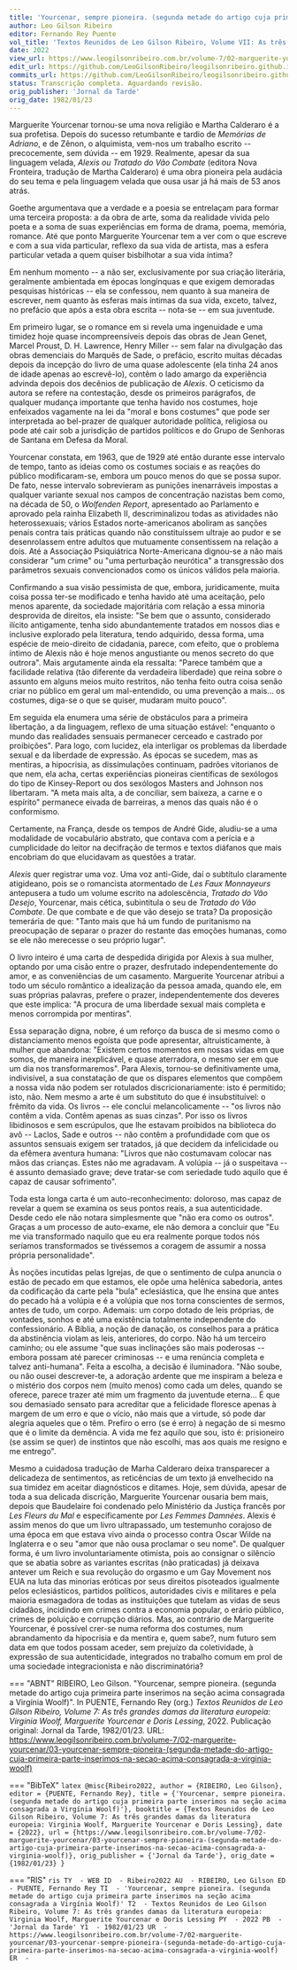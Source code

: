 ```yaml
---
title: 'Yourcenar, sempre pioneira. (segunda metade do artigo cuja primeira parte inserimos na seção acima consagrada a Virgínia Woolf)'
author: Leo Gilson Ribeiro
editor: Fernando Rey Puente
vol_title: 'Textos Reunidos de Leo Gilson Ribeiro, Volume VII: As três grandes damas da literatura europeia: Virginia Woolf, Marguerite Yourcenar e Doris Lessing'
date: 2022
view_url: https://www.leogilsonribeiro.com.br/volume-7/02-marguerite-yourcenar/03-yourcenar-sempre-pioneira-(segunda-metade-do-artigo-cuja-primeira-parte-inserimos-na-secao-acima-consagrada-a-virginia-woolf)
edit_url: https://github.com/LeoGilsonRibeiro/leogilsonribeiro.github.io/edit/main//docs/markdown/volume-7/02-marguerite-yourcenar/03-yourcenar-sempre-pioneira-(segunda-metade-do-artigo-cuja-primeira-parte-inserimos-na-secao-acima-consagrada-a-virginia-woolf).md
commits_url: https://github.com/LeoGilsonRibeiro/leogilsonribeiro.github.io/commits/main/docs/markdown/volume-7/02-marguerite-yourcenar/03-yourcenar-sempre-pioneira-(segunda-metade-do-artigo-cuja-primeira-parte-inserimos-na-secao-acima-consagrada-a-virginia-woolf).md
status: Transcrição completa. Aguardando revisão.
orig_publisher: 'Jornal da Tarde'
orig_date: 1982/01/23
---
```


Marguerite Yourcenar tornou-se uma nova religião e Martha Calderaro é a sua profetisa. Depois do sucesso retumbante e tardio de *Memórias de Adriano*, e de Zênon, o alquimista, vem-nos um trabalho escrito -- precocemente, sem dúvida -- em 1929. Realmente, apesar da sua linguagem velada, *Alexis ou Tratado do Vão Combate* (editora Nova Fronteira, tradução de Martha Calderaro) é uma obra pioneira pela audácia do seu tema e pela linguagem velada que ousa usar já há mais de 53 anos atrás.

Goethe argumentava que a verdade e a poesia se entrelaçam para formar uma terceira proposta: a da obra de arte, soma da realidade vivida pelo poeta e a soma de suas experiências em forma de drama, poema, memória, romance. Até que ponto Marguerite Yourcenar tem a ver com o que escreve e com a sua vida particular, reflexo da sua vida de artista, mas a esfera particular vetada a quem quiser bisbilhotar a sua vida íntima?

Em nenhum momento -- a não ser, exclusivamente por sua criação literária, geralmente ambientada em épocas longínquas e que exigem demoradas pesquisas históricas -- ela se confessou, nem quanto à sua maneira de escrever, nem quanto às esferas mais íntimas da sua vida, exceto, talvez, no prefácio que após a esta obra escrita -- nota-se -- em sua juventude.

Em primeiro lugar, se o romance em si revela uma ingenuidade e uma timidez hoje quase incompreensíveis depois das obras de Jean Genet, Marcel Proust, D. H. Lawrence, Henry Miller -- sem falar na divulgação das obras demenciais do Marquês de Sade, o prefácio, escrito muitas décadas depois da incepção do livro de uma quase adolescente (ela tinha 24 anos de idade apenas ao escrevê-lo), contêm o lado amargo da experiência advinda depois dos decênios de publicação de *Alexis*. O ceticismo da autora se refere na contestação, desde os primeiros parágrafos, de qualquer mudança importante que tenha havido nos costumes, hoje enfeixados vagamente na lei da "moral e bons costumes" que pode ser interpretada ao bel-prazer de qualquer autoridade política, religiosa ou pode até cair sob a jurisdição de partidos políticos e do Grupo de Senhoras de Santana em Defesa da Moral.

Yourcenar constata, em 1963, que de 1929 até então durante esse intervalo de tempo, tanto as ideias como os costumes sociais e as reações do público modificaram-se, embora um pouco menos do que se possa supor. De fato, nesse intervalo sobrevieram as punições inenarráveis impostas a qualquer variante sexual nos campos de concentração nazistas bem como, na década de 50, o *Wolfenden Report*, apresentado ao Parlamento e aprovado pela rainha Elizabeth II, descriminalizou todas as atividades não heterossexuais; vários Estados norte-americanos aboliram as sanções penais contra tais práticas quando não constituíssem ultraje ao pudor e se desenrolassem entre adultos que mutuamente consentissem na relação a dois. Até a Associação Psiquiátrica Norte-Americana dignou-se a não mais considerar "um crime" ou "uma perturbação neurótica" a transgressão dos parâmetros sexuais convencionados como os únicos válidos pela maioria.

Confirmando a sua visão pessimista de que, embora, juridicamente, muita coisa possa ter-se modificado e tenha havido até uma aceitação, pelo menos aparente, da sociedade majoritária com relação a essa minoria desprovida de direitos, ela insiste: "Se bem que o assunto, considerado ilícito antigamente, tenha sido abundantemente tratados em nossos dias e inclusive explorado pela literatura, tendo adquirido, dessa forma, uma espécie de meio-direito de cidadania, parece, com efeito, que o problema íntimo de Alexis não é hoje menos angustiante ou menos secreto do que outrora". Mais argutamente ainda ela ressalta: "Parece também que a facilidade relativa (tão diferente da verdadeira liberdade) que reina sobre o assunto em alguns meios muito restritos, não tenha feito outra coisa senão criar no público em geral um mal-entendido, ou uma prevenção a mais\... os costumes, diga-se o que se quiser, mudaram muito pouco".

Em seguida ela enumera uma série de obstáculos para a primeira libertação, a da linguagem, reflexo de uma situação estável: "enquanto o mundo das realidades sensuais permanecer cerceado e castrado por proibições". Para logo, com lucidez, ela interligar os problemas da liberdade sexual e da liberdade de expressão. As épocas se sucedem, mas as mentiras, a hipocrisia, as dissimulações continuam, padrões vitorianos de que nem, ela acha, certas experiências pioneiras científicas de sexólogos do tipo de Kinsey-Report ou dos sexólogos Masters and Johnson nos libertaram. "A meta mais alta, a de conciliar, sem baixeza, a carne e o espírito" permanece eivada de barreiras, a menos das quais não é o conformismo.

Certamente, na França, desde os tempos de André Gide, aludiu-se a uma modalidade de vocabulário abstrato, que contava com a perícia e a cumplicidade do leitor na decifração de termos e textos diáfanos que mais encobriam do que elucidavam as questões a tratar.

*Alexis* quer registrar uma voz. Uma voz anti-Gide, daí o subtítulo claramente atigideano, pois se o romancista atormentado de *Les Faux Monnayeurs* antepusera a tudo um volume escrito na adolescência, *Tratado do Vão Desejo*, Yourcenar, mais cética, subintitula o seu de *Tratado do Vão Combate*. De que combate e de que vão desejo se trata? Da proposição temerária de que: "Tanto mais que há um fundo de puritanismo na preocupação de separar o prazer do restante das emoções humanas, como se ele não merecesse o seu próprio lugar".

O livro inteiro é uma carta de despedida dirigida por Alexis à sua mulher, optando por uma cisão entre o prazer, desfrutado independentemente do amor, e as conveniências de um casamento. Marguerite Yourcenar atribui a todo um século romântico a idealização da pessoa amada, quando ele, em suas próprias palavras, prefere o prazer, independentemente dos deveres que este implica: "A procura de uma liberdade sexual mais completa e menos corrompida por mentiras".

Essa separação digna, nobre, é um reforço da busca de si mesmo como o distanciamento menos egoísta que pode apresentar, altruisticamente, à mulher que abandona: "Existem certos momentos em nossas vidas em que somos, de maneira inexplicável, e quase aterradora, o mesmo ser em que um dia nos transformaremos". Para Alexis, tornou-se definitivamente uma, indivisível, a sua constatação de que os díspares elementos que compõem a nossa vida não podem ser rotulados discricionariamente: isto é permitido; isto, não. Nem mesmo a arte é um substituto do que é insubstituível: o frêmito da vida. Os livros -- ele conclui melancolicamente -- "os livros não contêm a vida. Contêm apenas as suas cinzas". Por isso os livros libidinosos e sem escrúpulos, que lhe estavam proibidos na biblioteca do avô -- Laclos, Sade e outros -- não contêm a profundidade com que os assuntos sensuais exigem ser tratados, já que decidem da infelicidade ou da efêmera aventura humana: "Livros que não costumavam colocar nas mãos das crianças. Estes não me agradavam. A volúpia -- já o suspeitava -- é assunto demasiado grave; deve tratar-se com seriedade tudo aquilo que é capaz de causar sofrimento".

Toda esta longa carta é um auto-reconhecimento: doloroso, mas capaz de revelar a quem se examina os seus pontos reais, a sua autenticidade. Desde cedo ele não notara simplesmente que "não era como os outros". Graças a um processo de auto-exame, ele não demora a concluir que "Eu me via transformado naquilo que eu era realmente porque todos nós seríamos transformados se tivéssemos a coragem de assumir a nossa própria personalidade".

Às noções incutidas pelas Igrejas, de que o sentimento de culpa anuncia o estão de pecado em que estamos, ele opõe uma helênica sabedoria, antes da codificação da carte pela "bula" eclesiástica, que lhe ensina que antes do pecado há a volúpia e é a volúpia que nos torna conscientes de sermos, antes de tudo, um corpo. Ademais: um corpo dotado de leis próprias, de vontades, sonhos e até uma existência totalmente independente do confessionário. A Bíblia, a noção de danação, os conselhos para a prática da abstinência violam as leis, anteriores, do corpo. Não há um terceiro caminho; ou ele assume "que suas inclinações são mais poderosas -- embora possam até parecer criminosas -- e uma renúncia completa e talvez anti-humana". Feita a escolha, a decisão é iluminadora. "Não soube, ou não ousei descrever-te, a adoração ardente que me inspiram a beleza e o mistério dos corpos nem (muito menos) como cada um deles, quando se oferece, parece trazer até mim um fragmento da juventude eterna\... É que sou demasiado sensato para acreditar que a felicidade floresce apenas à margem de um erro e que o vício, não mais que a virtude, só pode dar alegria aqueles que o têm. Prefiro o erro (se é erro) à negação de si mesmo que é o limite da demência. A vida me fez aquilo que sou, isto é: prisioneiro (se assim se quer) de instintos que não escolhi, mas aos quais me resigno e me entrego".

Mesmo a cuidadosa tradução de Marha Calderaro deixa transparecer a delicadeza de sentimentos, as reticências de um texto já envelhecido na sua timidez em aceitar diagnósticos e ditames. Hoje, sem dúvida, apesar de toda a sua delicada discrição, Marguerite Yourcenar ousaria bem mais, depois que Baudelaire foi condenado pelo Ministério da Justiça francês por *Les Fleurs du Mal* e especificamente por *Les Femmes Damnées*. Alexis é assim menos do que um livro ultrapassado, um testemunho corajoso de uma época em que estava vivo ainda o processo contra Oscar Wilde na Inglaterra e o seu "amor que não ousa proclamar o seu nome". De qualquer forma, é um livro involuntariamente otimista, pois ao consignar o silêncio que se abatia sobre as variantes escritas (não praticadas) já deixava antever um Reich e sua revolução do orgasmo e um Gay Movement nos EUA na luta das minorias eróticas por seus direitos pisoteados igualmente pelos eclesiásticos, partidos políticos, autoridades civis e militares e pela maioria esmagadora de todas as instituições que tutelam as vidas de seus cidadãos, incidindo em crimes contra a economia popular, o erário público, crimes de poluição e corrupção diários. Mas, ao contrário de Marguerite Yourcenar, é possível crer-se numa reforma dos costumes, num abrandamento da hipocrisia e da mentira e, quem sabe?, num futuro sem data em que todos possam aceder, sem prejuízo da coletividade, à expressão de sua autenticidade, integrados no trabalho comum em prol de uma sociedade integracionista e não discriminatória?


=== "ABNT"
    RIBEIRO, Leo Gilson. "Yourcenar, sempre pioneira. (segunda metade do artigo cuja primeira parte inserimos na seção acima consagrada a Virgínia Woolf)". In PUENTE, Fernando Rey (org.) <em>Textos Reunidos de Leo Gilson Ribeiro, Volume 7: As três grandes damas da literatura europeia: Virginia Woolf, Marguerite Yourcenar e Doris Lessing</em>, 2022. Publicação original: Jornal da Tarde, 1982/01/23. URL: <a href="stable_url">https://www.leogilsonribeiro.com.br/volume-7/02-marguerite-yourcenar/03-yourcenar-sempre-pioneira-(segunda-metade-do-artigo-cuja-primeira-parte-inserimos-na-secao-acima-consagrada-a-virginia-woolf)</a>

=== "BibTeX"
    ```latex
    @misc{Ribeiro2022,
    author = {RIBEIRO, Leo Gilson},
    editor = {PUENTE, Fernando Rey},
    title = {'Yourcenar, sempre pioneira. (segunda metade do artigo cuja primeira parte inserimos na seção acima consagrada a Virgínia Woolf)'},
    booktitle = {Textos Reunidos de Leo Gilson Ribeiro, Volume 7: As três grandes damas da literatura europeia: Virginia Woolf, Marguerite Yourcenar e Doris Lessing},
    date = {2022},
    url = {https://www.leogilsonribeiro.com.br/volume-7/02-marguerite-yourcenar/03-yourcenar-sempre-pioneira-(segunda-metade-do-artigo-cuja-primeira-parte-inserimos-na-secao-acima-consagrada-a-virginia-woolf)},
    orig_publisher = {'Jornal da Tarde'},
    orig_date = {1982/01/23}
    }
    ```

=== "RIS"
    ```ris
    TY  - WEB
    ID  - Ribeiro2022
    AU  - RIBEIRO, Leo Gilson
    ED  - PUENTE, Fernando Rey
    TI  - 'Yourcenar, sempre pioneira. (segunda metade do artigo cuja primeira parte inserimos na seção acima consagrada a Virgínia Woolf)'
    T2  - Textos Reunidos de Leo Gilson Ribeiro, Volume 7: As três grandes damas da literatura europeia: Virginia Woolf, Marguerite Yourcenar e Doris Lessing
    PY  - 2022
    PB  - 'Jornal da Tarde'
    Y1  - 1982/01/23
    UR  - https://www.leogilsonribeiro.com.br/volume-7/02-marguerite-yourcenar/03-yourcenar-sempre-pioneira-(segunda-metade-do-artigo-cuja-primeira-parte-inserimos-na-secao-acima-consagrada-a-virginia-woolf)
    ER  - 
    ```
